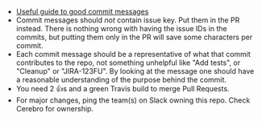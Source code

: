 - [Useful guide to good commit messages](http://tbaggery.com/2008/04/19/a-note-about-git-commit-messages.html)
- Commit messages should _not_ contain issue key. Put them in the PR instead. There is nothing wrong with having the issue IDs in the commits, but putting them only in the PR will save some characters per commit.
- Each commit message should be a representative of what that commit contributes to the repo, not something unhelpful like "Add tests", or "Cleanup" or "JIRA-123FU". By looking at the message one should have a reasonable understanding of the purpose behind the commit.
- You need 2 :+1:s and a green Travis build to merge Pull Requests.
- For major changes, ping the team(s) on Slack owning this repo. Check Cerebro for ownership.
